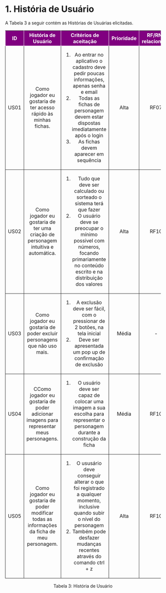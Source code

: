 
# 1. História de Usuário

A Tabela 3 a seguir contém as Histórias de Usuárias elicitadas. 

<table>
    <thead>
        <tr style="background-color: purple; color: white" >
            <th style="border-style:solid;border-width:1px;text-align:center">ID</th>
            <th style="border-style:solid;border-width:1px;text-align:center">História de Usuário</th>
            <th style="border-style:solid;border-width:1px;text-align:center">Critérios de aceitação</th>
            <th style="border-style:solid;border-width:1px;text-align:center">Prioridade</th>
            <th style="border-style:solid;border-width:1px;text-align:center">RF/RNF relacionado</th>
        </tr>
    </thead>
    <tbody>
        <tr>
            <span id="ustory-01"></span>
            <td style="border-style:solid;border-width:1px;text-align:center;vertical-align:middle" rowspan="1">US01</td>
            <td style="border-style:solid;border-width:1px;text-align:center;vertical-align:middle" rowspan="1">Como jogador eu gostaria de ter acesso rápido às minhas fichas.</td>
            <td style="border-style:solid;border-width:1px;text-align:center;vertical-align:middle" rowspan="1"><ol><li>Ao entrar no aplicativo o cadastro deve pedir poucas informações, apenas senha e email</li><li> Todas as fichas de personagem devem estar dispostas imediatamente após o login</li><li> As fichas devem aparecer em sequência</li></ol></td>
            <td style="border-style:solid;border-width:1px;text-align:center;vertical-align:middle">Alta</td>
            <td style="border-style:solid;border-width:1px;text-align:center;vertical-align:middle">RF07</td>
        </tr>
        <tr>
            <span id="ustory-01"></span>
            <td style="border-style:solid;border-width:1px;text-align:center;vertical-align:middle" rowspan="1">US02</td>
            <td style="border-style:solid;border-width:1px;text-align:center;vertical-align:middle" rowspan="1">Como jogador eu gostaria de ter uma criação de personagem intuitiva e automática.</td>
            <td style="border-style:solid;border-width:1px;text-align:center;vertical-align:middle" rowspan="1"><ol><li>Tudo que deve ser calculado ou sorteado o sistema terá que fazer</li><li> O usuário deve se preocupar o mínimo possivel com números, focando primariamente no conteúdo escrito e na distribuição dos valores</li></ol></td>
            <td style="border-style:solid;border-width:1px;text-align:center;vertical-align:middle"> Alta </td>
            <td style="border-style:solid;border-width:1px;text-align:center;vertical-align:middle">RF10</td>
        </tr>
        <tr>
            <span id="ustory-01"></span>
            <td style="border-style:solid;border-width:1px;text-align:center;vertical-align:middle" rowspan="1">US03</td>
            <td style="border-style:solid;border-width:1px;text-align:center;vertical-align:middle" rowspan="1">Como jogador eu gostaria de poder excluir personagens que não uso mais.</td>
            <td style="border-style:solid;border-width:1px;text-align:center;vertical-align:middle" rowspan="1"><ol><li>A exclusão deve ser fácil, com o pressionar de 2 botões, na tela inicial</li><li> Deve ser apresentada um pop up de confirmação de exclusão</li></ol></td>
            <td style="border-style:solid;border-width:1px;text-align:center;vertical-align:middle">Média</td>
            <td style="border-style:solid;border-width:1px;text-align:center;vertical-align:middle">-</td>
        </tr>
        <tr>
            <span id="ustory-01"></span>
            <td style="border-style:solid;border-width:1px;text-align:center;vertical-align:middle" rowspan="1">US04</td>
            <td style="border-style:solid;border-width:1px;text-align:center;vertical-align:middle" rowspan="1">CComo jogador eu gostaria de poder adicionar imagens para representar meus personagens.</td>
            <td style="border-style:solid;border-width:1px;text-align:center;vertical-align:middle" rowspan="1"><ol><li>O usuário deve ser capaz de colocar uma imagem a sua escolha para representar o personagem durante a construção da ficha</li></ol></td>
            <td style="border-style:solid;border-width:1px;text-align:center;vertical-align:middle"> Média </td>
            <td style="border-style:solid;border-width:1px;text-align:center;vertical-align:middle">RF10</td>
        </tr>
        <tr>
            <span id="ustory-01"></span>
            <td style="border-style:solid;border-width:1px;text-align:center;vertical-align:middle" rowspan="1">US05</td>
            <td style="border-style:solid;border-width:1px;text-align:center;vertical-align:middle" rowspan="1">Como jogador eu gostaria de poder modificar todas as informações da ficha de meu personagem.</td>
            <td style="border-style:solid;border-width:1px;text-align:center;vertical-align:middle" rowspan="1"><ol><li>O ususário deve conseguir alterar o que foi registrado a qualquer momento, inclusive quando subir o nível do personagem</li><li> Também pode desfazer mudanças recentes através do comando ctrl + z</li></ol></td>
            <td style="border-style:solid;border-width:1px;text-align:center;vertical-align:middle"> Alta </td>
            <td style="border-style:solid;border-width:1px;text-align:center;vertical-align:middle">RF10</td>
        </tr>
</table>

<div style="text-align: center">
<p>Tabela 3: História de Usuário</p>
</div>
